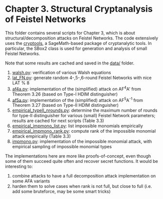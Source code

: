 # Chapter 3. Structural Cryptanalysis of Feistel Networks

This folder contains several scripts for Chapter 3, which is about structural/decomposition attacks on Feistel Networks. The code extensively uses the [cryptools](https://github.com/hellman/cryptools), a SageMath-based package of cryptanalytic tools. In particular, the SBox2 class is used for generation and analysis of small Feistel Networks.

Note that some results are cached and saved in the [data/](data/) folder.

1. [walsh.py](walsh.py): verification of various Walsh equations
2. [lat_FN.py](lat_FN.py): generate random 4-,5-,6-round Feistel Networks with nice LAT % 8
3. [af4a.py](af4a.py): implementation of the (simplified) attack on AF<sup>4</sup>A' from Theorem 3.26 (based on Type-I HDIM distinguisher)
4. [af5a.py](af5a.py): implementation of the (simplified) attack on AF<sup>5</sup>A<sup>-1</sup> from Theorem 3.27 (based on Type-II HDIM distinguisher)
5. [empirical_typeII_nrounds.py](empirical_typeII_nrounds.py): determine the maximum number of rounds for type-II distinguisher for various (small) Feistel Network parameters; results are cached for next scripts (Table 3.3)
6. [empirical_impmono_list.py](empirical_impmono_list.py): list impossible monomials empirically
7. [empirical_impmono_rank.py](empirical_impmono_rank.py): compute rank of the impossible monomial attack empirically (Table 3.3)
8. [impmono.py](impmono.py): implementation of the impossible monomial attack, with empirical sampling of impossible monomial types

The implementations here are more like proofs-of-concept, even though some of them succeed quite often and recover secret functions. It would be interesting to:

1. combine attacks to have a full decomposition attack implementation on some AFA variants
2. harden them to solve cases when rank is not full, but close to full (i.e. add some bruteforce, may be some smart tricks)

